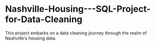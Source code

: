 # Nashville-Housing---SQL-Project-for-Data-Cleaning
This project embarks on a data cleaning journey through the realm of Nashville's housing data.
